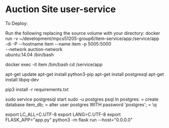 # Auction Site user-service

To Deploy: 

Run the following replacing the source volume with your directory:
docker run  -v ~/development/mpcs51205-group6/item-service/app:/service/app \
    -di -P --hostname item --name item -p 5005:5000 \
    --network auction-network \
    ubuntu:14.04 /bin/bash 

docker exec -it item /bin/bash
cd /service/app

apt-get update
apt-get install python3-pip
apt-get install postgresql
apt-get install libpq-dev

pip3 install -r requirements.txt

sudo service postgresql start
sudo -u postgres psql
In postgres:
= create database item_db;
= alter user postgres WITH password 'postgres'; 
= \q

export LC_ALL=C.UTF-8
export LANG=C.UTF-8
export FLASK_APP="app.py"
python3 -m flask run --host="0.0.0.0"


